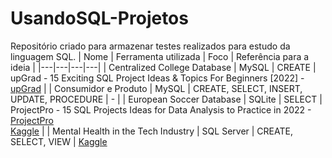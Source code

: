 # UsandoSQL-Projetos
Repositório criado para armazenar testes realizados para estudo da linguagem SQL. 
| Nome | Ferramenta utilizada | Foco | Referência para a ideia |
|---|---|---|---|
| Centralized College Database | MySQL | CREATE | upGrad - 15 Exciting SQL Project Ideas & Topics For Beginners [2022] - [upGrad](https://www.upgrad.com/blog/sql-project-ideas-topics-for-beginners/) |
| Consumidor e Produto | MySQL | CREATE, SELECT, INSERT, UPDATE, PROCEDURE | - |
| European Soccer Database | SQLite | SELECT | ProjectPro - 15 SQL Projects Ideas for Data Analysis to Practice in 2022 - [ProjectPro](https://www.projectpro.io/article/sql-database-projects-for-data-analysis-to-practice/565) <br/> [Kaggle](https://www.kaggle.com/datasets/hugomathien/soccer) |
| Mental Health in the Tech Industry | SQL Server | CREATE, SELECT, VIEW | [Kaggle](https://www.kaggle.com/datasets/anth7310/mental-health-in-the-tech-industry)
